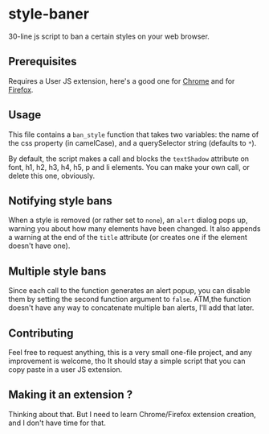# style-baner
30-line js script to ban a certain styles on your web browser.

## Prerequisites
Requires a User JS extension, here's a good one for [Chrome](https://chrome.google.com/webstore/detail/user-javascript-and-css/nbhcbdghjpllgmfilhnhkllmkecfmpld) and for [Firefox](https://addons.mozilla.org/fr/firefox/addon/custom-style-script).

## Usage
This file contains a `ban_style` function that takes two variables: the name of the css property (in camelCase), and a querySelector string (defaults to `*`).

By default, the script makes a call and blocks the `textShadow` attribute on font, h1, h2, h3, h4, h5, p and li elements.
You can make your own call, or delete this one, obviously.

## Notifying style bans
When a style is removed (or rather set to `none`), an `alert` dialog pops up, warning you about how many elements have been changed. It also appends a warning at the end of the `title` attribute (or creates one if the element doesn't have one).

## Multiple style bans
Since each call to the function generates an alert popup, you can disable them by setting the second function argument to `false`.
ATM,the function doesn't have any way to concatenate multiple ban alerts, I'll add that later.

## Contributing 
Feel free to request anything, this is a very small one-file project, and any improvement is welcome, tho It should stay a simple script that you can copy paste in a user JS extension.

## Making it an extension ?
Thinking about that. But I need to learn Chrome/Firefox extension creation, and I don't have time for that.
